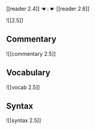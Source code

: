[[reader 2.4]] ☚ : ☛ [[reader 2.6]]

![[2.5]]

## Commentary

![[commentary 2.5]]

## Vocabulary

![[vocab 2.5]]

## Syntax

![[syntax 2.5]]

